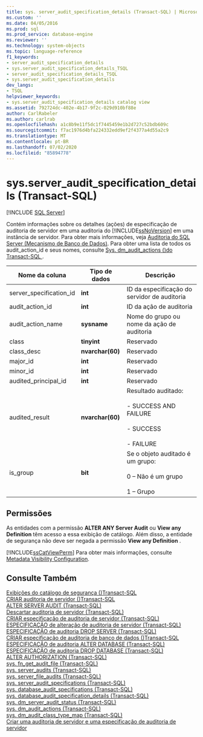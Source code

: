 ```yaml
---
title: sys. server_audit_specification_details (Transact-SQL) | Microsoft Docs
ms.custom: ''
ms.date: 04/05/2016
ms.prod: sql
ms.prod_service: database-engine
ms.reviewer: ''
ms.technology: system-objects
ms.topic: language-reference
f1_keywords:
- server_audit_specification_details
- sys.server_audit_specification_details_TSQL
- server_audit_specification_details_TSQL
- sys.server_audit_specification_details
dev_langs:
- TSQL
helpviewer_keywords:
- sys.server_audit_specification_details catalog view
ms.assetid: 792724dc-402e-4b17-9f2c-029d910bf88e
author: CarlRabeler
ms.author: carlrab
ms.openlocfilehash: a1c8b9e11f5dc1f7445459e1b2d727c52bdb609c
ms.sourcegitcommit: f7ac1976d4bfa224332edd9ef2f4377a4d55a2c9
ms.translationtype: MT
ms.contentlocale: pt-BR
ms.lasthandoff: 07/02/2020
ms.locfileid: "85894778"
---
```

# <a name="sysserver_audit_specification_details-transact-sql"></a>sys.server_audit_specification_details (Transact-SQL)
[!INCLUDE [SQL Server](../../includes/applies-to-version/sqlserver.md)]

  Contém informações sobre os detalhes (ações) de especificação de auditoria de servidor em uma auditoria do [!INCLUDE[ssNoVersion](../../includes/ssnoversion-md.md)] em uma instância de servidor. Para obter mais informações, veja [Auditoria do SQL Server &#40;Mecanismo de Banco de Dados&#41;](../../relational-databases/security/auditing/sql-server-audit-database-engine.md). Para obter uma lista de todos os audit_action_id e seus nomes, consulte [Sys. dm_audit_actions &#40;&#41;do Transact-SQL ](../../relational-databases/system-dynamic-management-views/sys-dm-audit-actions-transact-sql.md).  
  
|Nome da coluna|Tipo de dados|Descrição|  
|-----------------|---------------|-----------------|  
|server_specification_id|**int**|ID da especificação do servidor de auditoria|  
|audit_action_id|**int**|ID da ação de auditoria|  
|audit_action_name|**sysname**|Nome do grupo ou nome da ação de auditoria|  
|class|**tinyint**|Reservado|  
|class_desc|**nvarchar(60)**|Reservado|  
|major_id|**int**|Reservado|  
|minor_id|**int**|Reservado|  
|audited_principal_id|**int**|Reservado|  
|audited_result|**nvarchar(60)**|Resultado auditado:<br /><br /> - SUCCESS AND FAILURE<br /><br /> - SUCCESS<br /><br /> - FAILURE|  
|is_group|**bit**|Se o objeto auditado é um grupo:<br /><br /> 0 – Não é um grupo<br /><br /> 1 – Grupo|  
  
## <a name="permissions"></a>Permissões  
 As entidades com a permissão **ALTER ANY Server Audit** ou **View any Definition** têm acesso a essa exibição de catálogo. Além disso, a entidade de segurança não deve ser negada a permissão **View any Definition** .  
  
 [!INCLUDE[ssCatViewPerm](../../includes/sscatviewperm-md.md)] Para obter mais informações, consulte [Metadata Visibility Configuration](../../relational-databases/security/metadata-visibility-configuration.md).  
  
## <a name="see-also"></a>Consulte Também  
 [Exibições do catálogo de segurança &#40;&#41;Transact-SQL](../../relational-databases/system-catalog-views/security-catalog-views-transact-sql.md)   
 [CRIAR auditoria de servidor &#40;&#41;Transact-SQL](../../t-sql/statements/create-server-audit-transact-sql.md)   
 [ALTER SERVER AUDIT &#40;Transact-SQL&#41;](../../t-sql/statements/alter-server-audit-transact-sql.md)   
 [Descartar auditoria de servidor &#40;Transact-SQL&#41;](../../t-sql/statements/drop-server-audit-transact-sql.md)   
 [CRIAR especificação de auditoria de servidor &#40;Transact-SQL&#41;](../../t-sql/statements/create-server-audit-specification-transact-sql.md)   
 [ESPECIFICAÇÃO de alteração de auditoria de servidor &#40;Transact-SQL&#41;](../../t-sql/statements/alter-server-audit-specification-transact-sql.md)   
 [ESPECIFICAÇÃO de auditoria DROP SERVER &#40;Transact-SQL&#41;](../../t-sql/statements/drop-server-audit-specification-transact-sql.md)   
 [CRIAR especificação de auditoria de banco de dados &#40;&#41;Transact-SQL](../../t-sql/statements/create-database-audit-specification-transact-sql.md)   
 [ESPECIFICAÇÃO de auditoria ALTER DATABASE &#40;Transact-SQL&#41;](../../t-sql/statements/alter-database-audit-specification-transact-sql.md)   
 [ESPECIFICAÇÃO de auditoria DROP DATABASE &#40;Transact-SQL&#41;](../../t-sql/statements/drop-database-audit-specification-transact-sql.md)   
 [ALTER AUTHORIZATION &#40;Transact-SQL&#41;](../../t-sql/statements/alter-authorization-transact-sql.md)   
 [sys. fn_get_audit_file &#40;Transact-SQL&#41;](../../relational-databases/system-functions/sys-fn-get-audit-file-transact-sql.md)   
 [sys. server_audits &#40;Transact-SQL&#41;](../../relational-databases/system-catalog-views/sys-server-audits-transact-sql.md)   
 [sys. server_file_audits &#40;Transact-SQL&#41;](../../relational-databases/system-catalog-views/sys-server-file-audits-transact-sql.md)   
 [sys. server_audit_specifications &#40;Transact-SQL&#41;](../../relational-databases/system-catalog-views/sys-server-audit-specifications-transact-sql.md)   
 [sys. database_audit_specifications &#40;Transact-SQL&#41;](../../relational-databases/system-catalog-views/sys-database-audit-specifications-transact-sql.md)   
 [sys. database_audit_specification_details &#40;Transact-SQL&#41;](../../relational-databases/system-catalog-views/sys-database-audit-specification-details-transact-sql.md)   
 [sys. dm_server_audit_status &#40;Transact-SQL&#41;](../../relational-databases/system-dynamic-management-views/sys-dm-server-audit-status-transact-sql.md)   
 [sys. dm_audit_actions &#40;Transact-SQL&#41;](../../relational-databases/system-dynamic-management-views/sys-dm-audit-actions-transact-sql.md)   
 [sys. dm_audit_class_type_map &#40;Transact-SQL&#41;](../../relational-databases/system-dynamic-management-views/sys-dm-audit-class-type-map-transact-sql.md)   
 [Criar uma auditoria de servidor e uma especificação de auditoria de servidor](../../relational-databases/security/auditing/create-a-server-audit-and-server-audit-specification.md)  
  
  
